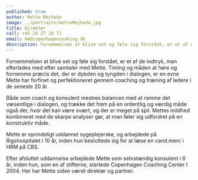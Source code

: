 ```yaml
---
published: true
author: Mette Mejhede
image: ../portraits/metteMejhede.jpg
title: Direktør
call: +45 24 27 28 71
email: mm@copenhagencoahing.dk
description: Fornemmelsen at blive set og føle sig forstået, er et af de indtryk, man efterlades med efter samtaler med Mette.
---
```


Fornemmelsen at blive set og føle sig forstået, er et af de indtryk, man efterlades med efter samtaler med Mette. Timing og måden at høre og fornemme præcis det, der er dybden og tyngden i dialogen, er en evne Mette har forfinet og perfektioneret gennem coaching og træning af ledere i de seneste 20 år. 

Både som coach og konsulent mestres balancen med at ramme det væsentlige i dialogen, og trække det frem på en ordentlig og værdig måde også dèr, hvor det kan være svært, og der er meget på spil. Mettes mildhed kombineret med de skarpe analyser gør, at man føler sig udfordret på en konstruktiv måde.

Mette er oprindeligt uddannet sygeplejerske, og arbejdede på Rigshospitalet i 10 år, inden hun besluttede sig for at læse en cand.merc i HRM på CBS. 

Efter afsluttet uddannelse arbejdede Mette som selvstændig  konsulent i 6 år, inden hun, som en af stifterne, startede Copenhagen Coaching Center I 2004. Her har Mette siden været direktør og partner.